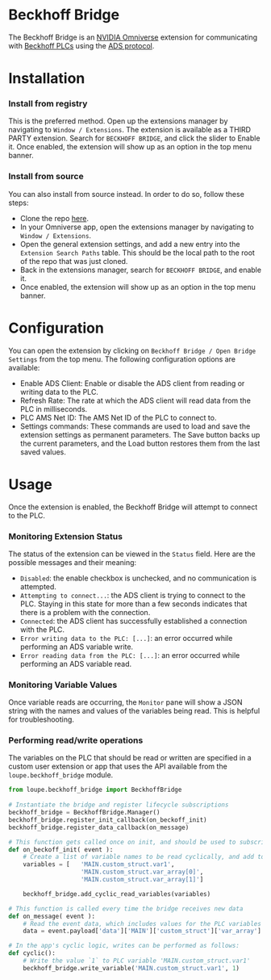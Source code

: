 # Beckhoff Bridge

The Beckhoff Bridge is an [NVIDIA Omniverse](https://www.nvidia.com/en-us/omniverse/) extension for communicating with [Beckhoff PLCs](https://www.beckhoff.com/en-en/) using the [ADS protocol](https://infosys.beckhoff.com/english.php?content=../content/1033/cx8190_hw/5091854987.html&id=).

# Installation

### Install from registry

This is the preferred method. Open up the extensions manager by navigating to `Window / Extensions`. The extension is available as a THIRD PARTY extension. Search for `BECKHOFF BRIDGE`, and click the slider to Enable it. Once enabled, the extension will show up as an option in the top menu banner. 

### Install from source

You can also install from source instead. In order to do so, follow these steps:
- Clone the repo [here](https://github.com/loupeteam/Omniverse_Beckhoff_Bridge_Extension).
- In your Omniverse app, open the extensions manager by navigating to `Window / Extensions`.
- Open the general extension settings, and add a new entry into the `Extension Search Paths` table. This should be the local path to the root of the repo that was just cloned. 
- Back in the extensions manager, search for `BECKHOFF BRIDGE`, and enable it. 
- Once enabled, the extension will show up as an option in the top menu banner. 

# Configuration

You can open the extension by clicking on `Beckhoff Bridge / Open Bridge Settings` from the top menu. The following configuration options are available:

- Enable ADS Client: Enable or disable the ADS client from reading or writing data to the PLC.
- Refresh Rate: The rate at which the ADS client will read data from the PLC in milliseconds.
- PLC AMS Net ID: The AMS Net ID of the PLC to connect to.
- Settings commands: These commands are used to load and save the extension settings as permanent parameters. The Save button backs up the current parameters, and the Load button restores them from the last saved values. 

# Usage

Once the extension is enabled, the Beckhoff Bridge will attempt to connect to the PLC.

### Monitoring Extension Status

The status of the extension can be viewed in the `Status` field. Here are the possible messages and their meaning:
- `Disabled`: the enable checkbox is unchecked, and no communication is attempted. 
- `Attempting to connect...`: the ADS client is trying to connect to the PLC. Staying in this state for more than a few seconds indicates that there is a problem with the connection. 
- `Connected`: the ADS client has successfully established a connection with the PLC. 
- `Error writing data to the PLC: [...]`: an error occurred while performing an ADS variable write. 
- `Error reading data from the PLC: [...]`: an error occurred while performing an ADS variable read.

### Monitoring Variable Values

Once variable reads are occurring, the `Monitor` pane will show a JSON string with the names and values of the variables being read. This is helpful for troubleshooting. 

### Performing read/write operations

The variables on the PLC that should be read or written are specified in a custom user extension or app that uses the API available from the `loupe.beckhoff_bridge` module.

```python
from loupe.beckhoff_bridge import BeckhoffBridge
      
# Instantiate the bridge and register lifecycle subscriptions
beckhoff_bridge = BeckhoffBridge.Manager()
beckhoff_bridge.register_init_callback(on_beckoff_init)
beckhoff_bridge.register_data_callback(on_message)

# This function gets called once on init, and should be used to subscribe to cyclic reads.
def on_beckoff_init( event ):
    # Create a list of variable names to be read cyclically, and add to Manager
    variables = [   'MAIN.custom_struct.var1', 
                    'MAIN.custom_struct.var_array[0]', 
                    'MAIN.custom_struct.var_array[1]']

    beckhoff_bridge.add_cyclic_read_variables(variables)

# This function is called every time the bridge receives new data
def on_message( event ):
    # Read the event data, which includes values for the PLC variables requested
    data = event.payload['data']['MAIN']['custom_struct']['var_array']

# In the app's cyclic logic, writes can be performed as follows:
def cyclic():
    # Write the value `1` to PLC variable 'MAIN.custom_struct.var1'
    beckhoff_bridge.write_variable('MAIN.custom_struct.var1', 1)

```